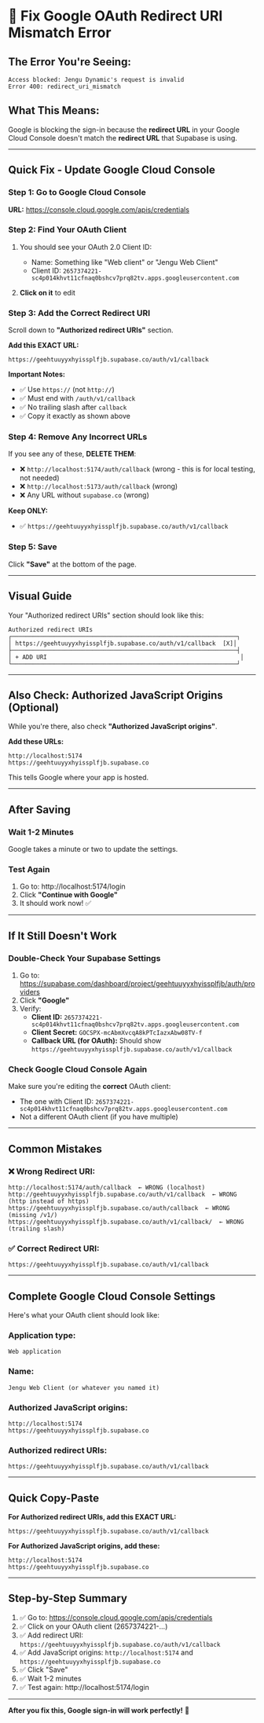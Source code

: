# 🔧 Fix Google OAuth Redirect URI Mismatch Error

## The Error You're Seeing:

```
Access blocked: Jengu Dynamic's request is invalid
Error 400: redirect_uri_mismatch
```

## What This Means:

Google is blocking the sign-in because the **redirect URL** in your Google Cloud Console doesn't match the **redirect URL** that Supabase is using.

---

## Quick Fix - Update Google Cloud Console

### Step 1: Go to Google Cloud Console

**URL:** https://console.cloud.google.com/apis/credentials

### Step 2: Find Your OAuth Client

1. You should see your OAuth 2.0 Client ID:
   - Name: Something like "Web client" or "Jengu Web Client"
   - Client ID: `2657374221-sc4p014khvt11cfnaq0bshcv7prq82tv.apps.googleusercontent.com`

2. **Click on it** to edit

### Step 3: Add the Correct Redirect URI

Scroll down to **"Authorized redirect URIs"** section.

**Add this EXACT URL:**
```
https://geehtuuyyxhyissplfjb.supabase.co/auth/v1/callback
```

**Important Notes:**
- ✅ Use `https://` (not `http://`)
- ✅ Must end with `/auth/v1/callback`
- ✅ No trailing slash after `callback`
- ✅ Copy it exactly as shown above

### Step 4: Remove Any Incorrect URLs

If you see any of these, **DELETE THEM**:
- ❌ `http://localhost:5174/auth/callback` (wrong - this is for local testing, not needed)
- ❌ `http://localhost:5173/auth/callback` (wrong)
- ❌ Any URL without `supabase.co` (wrong)

**Keep ONLY:**
- ✅ `https://geehtuuyyxhyissplfjb.supabase.co/auth/v1/callback`

### Step 5: Save

Click **"Save"** at the bottom of the page.

---

## Visual Guide

Your "Authorized redirect URIs" section should look like this:

```
Authorized redirect URIs
┌────────────────────────────────────────────────────────────────┐
│ https://geehtuuyyxhyissplfjb.supabase.co/auth/v1/callback  [X]│
├────────────────────────────────────────────────────────────────┤
│ + ADD URI                                                       │
└────────────────────────────────────────────────────────────────┘
```

---

## Also Check: Authorized JavaScript Origins (Optional)

While you're there, also check **"Authorized JavaScript origins"**.

**Add these URLs:**
```
http://localhost:5174
https://geehtuuyyxhyissplfjb.supabase.co
```

This tells Google where your app is hosted.

---

## After Saving

### Wait 1-2 Minutes
Google takes a minute or two to update the settings.

### Test Again
1. Go to: http://localhost:5174/login
2. Click **"Continue with Google"**
3. It should work now! ✅

---

## If It Still Doesn't Work

### Double-Check Your Supabase Settings

1. Go to: https://supabase.com/dashboard/project/geehtuuyyxhyissplfjb/auth/providers
2. Click **"Google"**
3. Verify:
   - **Client ID:** `2657374221-sc4p014khvt11cfnaq0bshcv7prq82tv.apps.googleusercontent.com`
   - **Client Secret:** `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`
   - **Callback URL (for OAuth):** Should show `https://geehtuuyyxhyissplfjb.supabase.co/auth/v1/callback`

### Check Google Cloud Console Again

Make sure you're editing the **correct** OAuth client:
- The one with Client ID: `2657374221-sc4p014khvt11cfnaq0bshcv7prq82tv.apps.googleusercontent.com`
- Not a different OAuth client (if you have multiple)

---

## Common Mistakes

### ❌ Wrong Redirect URI:
```
http://localhost:5174/auth/callback  ← WRONG (localhost)
http://geehtuuyyxhyissplfjb.supabase.co/auth/v1/callback  ← WRONG (http instead of https)
https://geehtuuyyxhyissplfjb.supabase.co/auth/callback  ← WRONG (missing /v1/)
https://geehtuuyyxhyissplfjb.supabase.co/auth/v1/callback/  ← WRONG (trailing slash)
```

### ✅ Correct Redirect URI:
```
https://geehtuuyyxhyissplfjb.supabase.co/auth/v1/callback
```

---

## Complete Google Cloud Console Settings

Here's what your OAuth client should look like:

### Application type:
```
Web application
```

### Name:
```
Jengu Web Client (or whatever you named it)
```

### Authorized JavaScript origins:
```
http://localhost:5174
https://geehtuuyyxhyissplfjb.supabase.co
```

### Authorized redirect URIs:
```
https://geehtuuyyxhyissplfjb.supabase.co/auth/v1/callback
```

---

## Quick Copy-Paste

**For Authorized redirect URIs, add this EXACT URL:**
```
https://geehtuuyyxhyissplfjb.supabase.co/auth/v1/callback
```

**For Authorized JavaScript origins, add these:**
```
http://localhost:5174
https://geehtuuyyxhyissplfjb.supabase.co
```

---

## Step-by-Step Summary

1. ✅ Go to: https://console.cloud.google.com/apis/credentials
2. ✅ Click on your OAuth client (2657374221-...)
3. ✅ Add redirect URI: `https://geehtuuyyxhyissplfjb.supabase.co/auth/v1/callback`
4. ✅ Add JavaScript origins: `http://localhost:5174` and `https://geehtuuyyxhyissplfjb.supabase.co`
5. ✅ Click "Save"
6. ✅ Wait 1-2 minutes
7. ✅ Test again: http://localhost:5174/login

---

**After you fix this, Google sign-in will work perfectly!** 🚀
